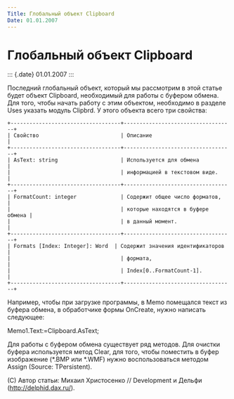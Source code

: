 ```yaml
---
Title: Глобальный объект Clipboard
Date: 01.01.2007
---
```



Глобальный объект Clipboard
===========================

::: {.date}
01.01.2007
:::

Последний глобальный объект, который мы рассмотрим в этой статье будет
объект Clipboard, необходимый для работы с буфером обмена. Для того,
чтобы начать работу с этим объектом, необходимо в разделе Uses указать
модуль Clipbrd. У этого объекта всего три свойства:

    +-----------------------------------+-----------------------------------+
    | Свойство                          | Описание                          |
    +-----------------------------------+-----------------------------------+
    | AsText: string                    | Используется для обмена           |
    |                                   | информацией в текстовом виде.     |
    +-----------------------------------+-----------------------------------+
    | FormatCount: integer              | Содержит общее число форматов,    |
    |                                   | которые находятся в буфере обмена |
    |                                   | в данный момент.                  |
    +-----------------------------------+-----------------------------------+
    | Formats [Index: Integer]: Word  | Содержит значения идентификаторов |
    |                                   | формата,                          |
    |                                   | Index[0..FormatCount-1].        |
    +-----------------------------------+-----------------------------------+

Например, чтобы при загрузке программы, в Memo помещался текст из буфера
обмена, в обработчике формы OnCreate, нужно написать следующее:

Memo1.Text:=Clipboard.AsText;

Для работы с буфером обмена существует ряд методов. Для очистки буфера
используется метод Clear, для того, чтобы поместить в буфер изображение
(*.BMP или *.WMF) нужно воспользоваться методом Assign (Source:
TPersistent).

(С) Автор статьи: Михаил Христосенко // Development и Дельфи
(http://delphid.dax.ru/).
